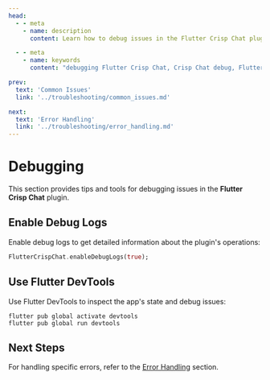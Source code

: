 ```yaml
---
head:
  - - meta
    - name: description
      content: Learn how to debug issues in the Flutter Crisp Chat plugin.

  - - meta
    - name: keywords
      content: "debugging Flutter Crisp Chat, Crisp Chat debug, Flutter Crisp Chat troubleshooting"

prev:
  text: 'Common Issues'
  link: '../troubleshooting/common_issues.md'

next:
  text: 'Error Handling'
  link: '../troubleshooting/error_handling.md'
---
```


# Debugging

This section provides tips and tools for debugging issues in the **Flutter Crisp Chat** plugin.

## Enable Debug Logs

Enable debug logs to get detailed information about the plugin's operations:

```dart
FlutterCrispChat.enableDebugLogs(true);
```

## Use Flutter DevTools

Use Flutter DevTools to inspect the app's state and debug issues:

```shell
flutter pub global activate devtools
flutter pub global run devtools
```

## Next Steps

For handling specific errors, refer to the [Error Handling](error_handling.md) section.
